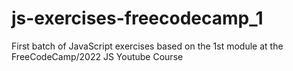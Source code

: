 # js-exercises-freecodecamp_1
First batch of JavaScript exercises based on the 1st module at the FreeCodeCamp/2022 JS Youtube Course
